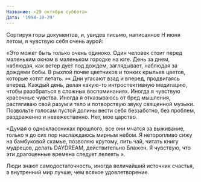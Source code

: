 ```yaml
---
Название: «29 октября суббота»
Дата: '1994-10-29'
---
```


Сортируя горы документов, и, увидев письмо, написанное H июня летом, я чувствую себя очень аурой:

«Это может быть только очень одиноко. Один человек стоит перед маленьким окном в маленьком городке на юге. День за днем, наблюдая, как ветер дует под дождем, заглядывает, наблюдая за дождями бобы. В рыхлой почве цветников и тонких крыльев цветов, которые хотят летать. »« Дни угасают взад и вперед, продвигаясь вперед. Каждый день, делая какую-то интроспективную медитацию, чтобы разобраться в сложных воспоминаниях. Иногда я чувствую красочные чувства. Иногда я отказываюсь от бред мышления, растягиваю свой разум и тело и потворствую звуку священной музыки. Позвольте голосам пустой долины вести себя беззаботно, без проблем, раздраженно и невежественно. Нет, мое царство.

«Думая о одноклассниках прошлого, все они мчатся за выживание, только я до сих пор наслаждаюсь мирным небом. Я неторопливо сижу на бамбуковой скамье, позволяю крутому, пить чай, читать книгу мудрецов, делать DAYDREAM, действительно Блажен. Я чувствую, что эти драгоценные времена следует лелеять ».

Люди знают самодостаточность, иногда величайший источник счастья, а внутренний мир лучше, чем всякое удовлетворение.

